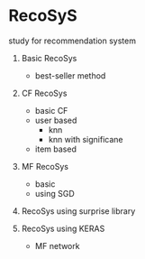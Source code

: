 # RecoSyS
study for recommendation system

1. Basic RecoSys
    - best-seller method

2. CF RecoSys
    - basic CF
    - user based 
      - knn
      - knn with significane
    - item based

3. MF RecoSys
    - basic
    - using SGD


4. RecoSys using surprise library
5. RecoSys using KERAS
    - MF network
